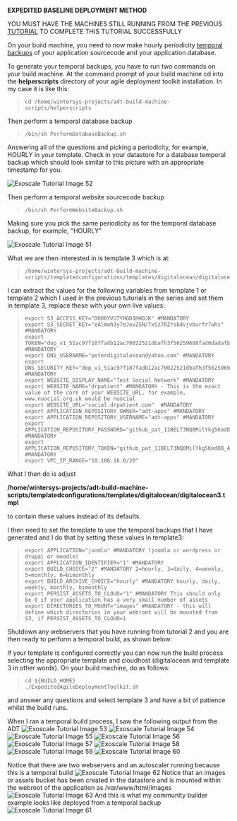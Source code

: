 **EXPEDITED BASELINE DEPLOYMENT METHOD**

YOU MUST HAVE THE MACHINES STILL RUNNING FROM THE PREVIOUS [TUTORIAL](./expedited-baseline-joomla.md) TO COMPLETE THIS TUTORIAL SUCCESSFULLY

On your build machine, you need to now make hourly periodicity [temporal backups](../../Deployment/Backups.md) of your application sourcecode and your application database.

To generate your temporal backups, you have to run two commands on your build machine. At the command prompt of your build machine cd into the **helperscripts** directory of your agile deployment toolkit installation. In my case it is like this:

>     cd /home/wintersys-projects/adt-build-machine-scripts/helperscripts

Then perform a temporal database backup
  
>     /bin/sh PerformDatabaseBackup.sh
 
Answering all of the questions and picking a periodicity, for example, HOURLY in your template. Check in your datastore for a database temporal backup which should look similar to this picture with an appropriate timestamp for you.

![](images/expedited/do-52.png "Exoscale Tutorial Image 52")

  
Then perform a temporal website sourcecode backup
  
>     /bin/sh PerformWebsiteBackup.sh
  
Making sure you pick the same periodicity as for the temporal database backup, for example, "HOURLY"

![](images/expedited/do-51.png "Exoscale Tutorial Image 51")

  
What we are then interested in is template 3 which is at:
  
>     /home/wintersys-projects/adt-build-machine-scripts/templatedconfigurations/templates/digitalocean/digitalocean3.tmpl
  
I can extract the values for the following variables from template 1 or template 2 which I used in the previous tutorials in the series and set them in template 3, replace these with your own live values:

>     export S3_ACCESS_KEY="DO00YVU7YHGD1HHDJK" #MANDATORY
>     export S3_SECRET_KEY="eAlmwh3y7eJovZSN/TxSz7RZrsbdvjvburfr7whs" #MANDATORY
>     export TOKEN="dop_v1_51ac97f187fadb12ac70022521dbafh3f56259608fad0dadafbb594e2417ab78dba2" #MANDATORY
>     export DNS_USERNAME="peterdigitalocean@yahoo.com" #MANDATORY
>     export DNS_SECURITY_KEY="dop_v1_51ac97f187fadb12ac70022521dbafh3f56259608fad0dadafbb594e2417ab78dba2" #MANDATORY
>     export WEBSITE_DISPLAY_NAME="Test Social Network" #MANDATORY
>     export WEBSITE_NAME="drpatient" #MANDATORY - This is the exact value of the core of your WEBSITE_URL, for example, www.nuocial.org.uk would be nuocial
>     export WEBSITE_URL="social.drpatient.com"  #MANDATORY
>     export APPLICATION_REPOSITORY_OWNER="adt-apps" #MANDATORY
>     export APPLICATION_REPOSITORY_USERNAME="adt-apps" #MANDATORY
>     export APPLICATION_REPOSITORY_PASSWORD="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k4" #MANDATORY
>     export APPLICATION_REPOSITORY_TOKEN="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k4" #MANDATORY
>     export VPC_IP_RANGE="10.106.16.0/20"
> 
What I then do is adjust  

**/home/wintersys-projects/adt-build-machine-scripts/templatedconfigurations/templates/digitalocean/digitalocean3.tmpl**  
  
to contain these values instead of its defaults.
  
I then need to set the template to use the temporal backups that I have generated and I do that by setting these values in template3:
  
>     export APPLICATION="joomla" #MANDATORY (joomla or wordpress or drupal or moodle)
>     export APPLICATION_IDENTIFIER="1" #MANDATORY 
>     export BUILD_CHOICE="2" #MANDATORY 2=hourly, 3=daily, 4=weekly, 5=monthly, 6=bimonthly
>     export BUILD_ARCHIVE_CHOICE="hourly" #MANDATORY hourly, daily, weekly, monthly, bimonthly
>     export PERSIST_ASSETS_TO_CLOUD="1" #MANDATORY This should only be 0 if your application has a very small number of assets
>     export DIRECTORIES_TO_MOUNT="images" #MANDATORY - this will define which directories in your webroot will be mounted from S3, if PERSIST_ASSETS_TO_CLOUD=1
  
Shutdown any webservers that you have running from tutorial 2 and you are then ready to perform a temporal build, as shown below:
  
If your template is configured correctly you can now run the build process selecting the appropriate template and cloudhost (digitalocean and template 3 in other words). On your build machine, do as follows:

>     cd ${BUILD_HOME}
>     ./ExpeditedAgileDeploymentToolkit.sh

and answer any questions and select template 3 and have a bit of patience whilst the build runs. 

When I ran a temporal build process, I saw the following output from the ADT
![](images/expedited/do-53.png "Exoscale Tutorial Image 53")
![](images/expedited/do-54.png "Exoscale Tutorial Image 54")
![](images/expedited/do-55.png "Exoscale Tutorial Image 55")
![](images/expedited/do-56.png "Exoscale Tutorial Image 56")
![](images/expedited/do-57.png "Exoscale Tutorial Image 57")
![](images/expedited/do-58.png "Exoscale Tutorial Image 58")
![](images/expedited/do-59.png "Exoscale Tutorial Image 59")
![](images/expedited/do-60.png "Exoscale Tutorial Image 60")



Notice that there are two webservers and an autoscaler running because this is a temporal build
![](images/expedited/do-62.png "Exoscale Tutorial Image 62")
Notice that an images or assets bucket has been created in the datastore and is mounted within the webroot of the application as /var/www/html/images
![](images/expedited/do-63.png "Exoscale Tutorial Image 63")
And this is what my community builder example looks like deployed from a temporal backup
![](images/expedited/do-61.png "Exoscale Tutorial Image 61")
